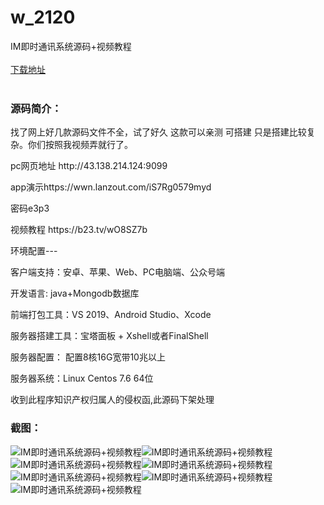 # w_2120
IM即时通讯系统源码+视频教程
<br/></br>
[下载地址](https://www.uuid2.com/2120.html "下载地址")
<br/></br>
<h3>源码简介：</h3>
<p>找了网上好几款源码文件不全，试了好久 这款可以亲测 可搭建 只是搭建比较复杂。你们按照我视频弄就行了。<p>
<p>pc网页地址 http://43.138.214.124:9099<p>
<p>app演示https://wwn.lanzout.com/iS7Rg0579myd<p>
<p>密码e3p3<p>
<p>视频教程 https://b23.tv/wO8SZ7b<p>
<p>环境配置---<p>
<p>客户端支持：安卓、苹果、Web、PC电脑端、公众号端<p>
<p>开发语言: java+Mongodb数据库<p>
<p>前端打包工具：VS 2019、Android Studio、Xcode<p>
<p>服务器搭建工具：宝塔面板 + Xshell或者FinalShell<p>
<p>服务器配置： 配置8核16G宽带10兆以上<p>
<p>服务器系统：Linux Centos 7.6  64位<p>
<p>收到此程序知识产权归属人的侵权函,此源码下架处理<p>
<h3>截图：</h3>
<img src="https://www.uuid2.com/wp-content/uploads/img/202205/33b9f04479.png" alt="IM即时通讯系统源码+视频教程"><img src="https://www.uuid2.com/wp-content/uploads/img/202205/c183444101.png" alt="IM即时通讯系统源码+视频教程"><img src="https://www.uuid2.com/wp-content/uploads/img/202205/33b9f04594.png" alt="IM即时通讯系统源码+视频教程"><img src="https://www.uuid2.com/wp-content/uploads/img/202205/0f5d682289.png" alt="IM即时通讯系统源码+视频教程"><img src="https://www.uuid2.com/wp-content/uploads/img/202205/0f5d682915.png" alt="IM即时通讯系统源码+视频教程"><img src="https://www.uuid2.com/wp-content/uploads/img/202205/c148c22668.png" alt="IM即时通讯系统源码+视频教程"><img src="https://www.uuid2.com/wp-content/uploads/img/202205/c148c22945.png" alt="IM即时通讯系统源码+视频教程">
